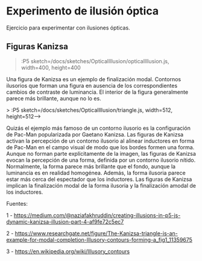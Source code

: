 # Experimento de ilusión óptica

Ejercicio para experimentar con ilusiones ópticas.

## Figuras Kanizsa

> :P5 sketch=/docs/sketches/OpticalIllusion/opticalIllusion.js, width=400, height=400

Una figura de Kanizsa es un ejemplo de finalización modal. Contornos ilusorios que forman una figura en ausencia de los correspondientes cambios de contraste de luminancia. El interior de la figura generalmente parece más brillante, aunque no lo es.

<!-->> :P5 sketch=/docs/sketches/OpticalIllusion/triangle.js, width=512, height=512-->


Quizás el ejemplo más famoso de un contorno ilusorio es la configuración de Pac-Man popularizada por Gaetano Kanizsa. Las figuras de Kanizsa activan la percepción de un contorno ilusorio al alinear inductores en forma de Pac-Man en el campo visual de modo que los bordes formen una forma. Aunque no forman parte explícitamente de la imagen, las figuras de Kanizsa evocan la percepción de una forma, definida por un contorno ilusorio nítido. Normalmente, la forma parece más brillante que el fondo, aunque la luminancia es en realidad homogénea. Además, la forma ilusoria parece estar más cerca del espectador que los inductores. Las figuras de Kanizsa implican la finalización modal de la forma ilusoria y la finalización amodal de los inductores.

Fuentes: 

1 - https://medium.com/@naziafakhruddin/creating-illusions-in-p5-js-dynamic-kanizsa-illusion-part-4-af9fe72c5ec7

2 - https://www.researchgate.net/figure/The-Kanizsa-triangle-is-an-example-for-modal-completion-Illusory-contours-forming-a_fig1_11359675

3 - https://en.wikipedia.org/wiki/Illusory_contours

